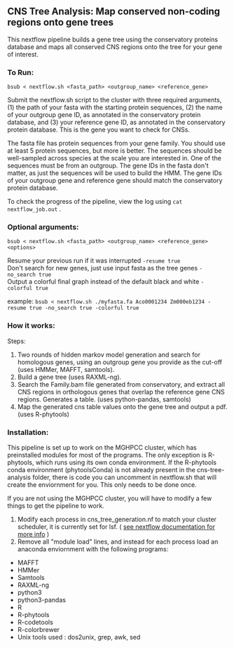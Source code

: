 ## CNS Tree Analysis: Map conserved non-coding regions onto gene trees
This nextflow pipeline builds a gene tree using the conservatory proteins database and maps all conserved CNS regions onto the tree for your gene of interest. 

### To Run: 
`bsub < nextflow.sh <fasta_path> <outgroup_name> <reference_gene>` 

Submit the nextflow.sh script to the cluster with three required arguments, (1) the path of your fasta with the starting protein sequences, (2) the name of your outgroup gene ID, as annotated in the conservatory protein database, and (3) your reference gene ID, as annotated in the conservatory protein database. This is the gene you want to check for CNSs.

The fasta file has protein sequences from your gene family. You should use at least 5 protein sequences, but more is better. The sequences should be well-sampled across species at the scale you are interested in. One of the sequences must be from an outgroup. The gene IDs in the fasta don't matter, as just the sequences will be used to build the HMM.
The gene IDs of your outgroup gene and reference gene should match the conservatory protein database.

To check the progress of the pipeline, view the log using `cat nextflow_job.out` .

### Optional arguments:

`bsub < nextflow.sh <fasta_path> <outgroup_name> <reference_gene> <options>`

Resume your previous run if it was interrupted  `-resume true`  
Don't search for new genes, just use input fasta as the tree genes `-no_search true`   
Output a colorful final graph instead of the default black and white `-colorful true`  

example:  `bsub < nextflow.sh ./myfasta.fa Aco0001234 Zm000eb1234 -resume true -no_search true -colorful true`

### How it works:
Steps:
1) Two rounds of hidden markov model generation and search for homologous genes, using an outgroup gene you provide as the cut-off (uses HMMer, MAFFT, samtools). 
2) Build a gene tree (uses RAXML-ng).
3) Search the Family.bam file generated from conservatory, and extract all CNS regions in orthologous genes that overlap the reference gene CNS regions. Generates a table. (uses python-pandas, samtools)
4) Map the generated cns table values onto the gene tree and output a pdf. (uses R-phytools)

### Installation:
This pipeline is set up to work on the MGHPCC cluster, which has preinstalled modules for most of the programs. The only exception is R-phytools, which runs using its own conda environment.
If the R-phytools conda environment (phytoolsConda) is not already present in the cns-tree-analysis folder, there is code you can uncomment in nextflow.sh that will create the enviornment for you. This only needs to be done once.

If you are not using the MGHPCC cluster, you will have to modify a few things to get the pipeline to work.
1) Modify each process in cns_tree_generation.nf to match your cluster scheduler, it is currently set for lsf. ( [see nextflow documentation for more info](https://www.nextflow.io/docs/latest/executor.html#) )
2) Remove all "module load" lines, and instead for each process load an anaconda enviornment with the following programs:
- MAFFT
- HMMer
- Samtools
- RAXML-ng
- python3
- python3-pandas
- R
- R-phytools
- R-codetools
- R-colorbrewer
- Unix tools used : dos2unix, grep, awk, sed

